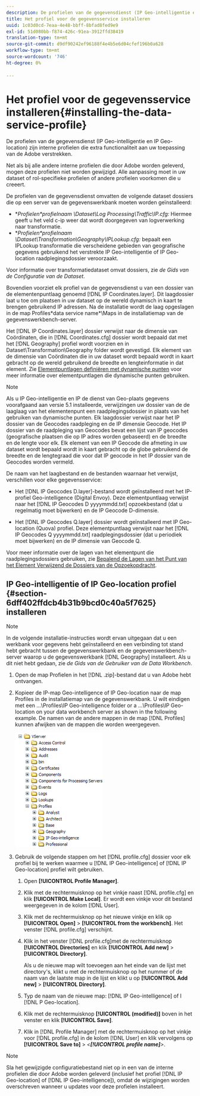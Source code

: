 ```yaml
---
description: De profielen van de gegevensdienst (IP Geo-intelligentie en IP Geo-location) zijn interne profielen die extra functionaliteit aan uw toepassing van de Adobe verstrekken.
title: Het profiel voor de gegevensservice installeren
uuid: 1c03d0cd-7eaa-4e48-bbff-8bfad8fed9e9
exl-id: 51d080bb-f874-426c-91ea-3912ffd38419
translation-type: tm+mt
source-git-commit: d9df90242ef96188f4e4b5e6d04cfef196b0a628
workflow-type: tm+mt
source-wordcount: '746'
ht-degree: 0%

---
```


# Het profiel voor de gegevensservice installeren{#installing-the-data-service-profile}

De profielen van de gegevensdienst (IP Geo-intelligentie en IP Geo-location) zijn interne profielen die extra functionaliteit aan uw toepassing van de Adobe verstrekken.

Net als bij alle andere interne profielen die door Adobe worden geleverd, mogen deze profielen niet worden gewijzigd. Alle aanpassing moet in uw dataset of rol-specifieke profielen of andere profielen voorkomen die u creeert.

De profielen van de gegevensdienst omvatten de volgende dataset dossiers die op een server van de gegevenswerkbank moeten worden geïnstalleerd:

* **Profielen\*profielnaam *\Dataset\Log Processing\Traffic\IP.cfg:** Hiermee geeft u het veld c-ip weer dat wordt doorgegeven van logverwerking naar transformatie.
* **Profielen\*profielnaam *\Dataset\Transformation\Geography\IPLookup.cfg:** bepaalt een IPLookup transformatie die verscheidene gebieden van geografische gegevens gebruikend het verstrekte IP Geo-intelligentie of IP Geo-location raadplegingsdossier veroorzaakt.

Voor informatie over transformatiedataset omvat dossiers, zie *de Gids van de Configuratie van de Dataset*.

Bovendien voorziet elk profiel van de gegevensdienst u van een dossier van de elementenpuntlaag genoemd [!DNL IP Coordinates.layer]. Dit laagdossier laat u toe om plaatsen in uw dataset op de wereld dynamisch in kaart te brengen gebruikend IP adressen. Na de installatie wordt de laag opgeslagen in de map Profiles\*data service name*\Maps in de installatiemap van de gegevenswerkbench-server.

Het [!DNL IP Coordinates.layer] dossier verwijst naar de dimensie van Coördinaten, die in [!DNL Coordinates.cfg] dossier wordt bepaald dat met het [!DNL Geography] profiel wordt voorzien en in Dataset\Transformation\Geography folder wordt gevestigd. Elk element van de dimensie van Coördinaten die in uw dataset wordt bepaald wordt in kaart gebracht op de wereld gebruikend de breedte en lengteinformatie in dat element. Zie [Elementpuntlagen definiëren met dynamische punten](../../../../home/c-geo-oview/c-wk-img-lyrs/c-elmt-pt-lyrs/c-elmt-pt-lyrs-ref-lkp-files/c-elmt-pt-lyr-file-frmt/c-dyn-pts.md#concept-77ae65bedc3f465489bc135ae7e3c2f3) voor meer informatie over elementpuntlagen die dynamische punten gebruiken.

>[!NOTE]
>
>Als u IP Geo-intelligentie en IP de dienst van Geo-plaats gegevens voorafgaand aan versie 5.1 installeerde, verwijzingen uw dossier van de de laaglaag van het elementenpunt een raadplegingsdossier in plaats van het gebruiken van dynamische punten. Elk laagdossier verwijst naar het IP dossier van de Geocodes raadpleging en de IP dimensie Geocode. Het IP dossier van de raadpleging van Geocodes bevat een lijst van IP geocodes (geografische plaatsen die op IP adres worden gebaseerd) en de breedte en de lengte voor elk. Elk element van een IP Geocode die afmeting in uw dataset wordt bepaald wordt in kaart gebracht op de globe gebruikend de breedte en de lengtegraad die voor dat IP geocode in het IP dossier van de Geocodes worden vermeld.

De naam van het laagbestand en de bestanden waarnaar het verwijst, verschillen voor elke gegevensservice:

* Het [!DNL IP Geocodes D.layer]-bestand wordt geïnstalleerd met het IP-profiel Geo-intelligence (Digital Envoy). Deze elementpuntlaag verwijst naar het [!DNL IP Geocodes D yyyymmdd.txt] opzoekbestand (dat u regelmatig moet bijwerken) en de IP Geocode D-dimensie.

* Het [!DNL IP Geocodes Q.layer] dossier wordt geïnstalleerd met IP Geo-location (Quova) profiel. Deze elementpuntlaag verwijst naar het [!DNL IP Geocodes Q yyyymmdd.txt] raadplegingsdossier (dat u periodiek moet bijwerken) en de IP dimensie van Geocode Q.

Voor meer informatie over de lagen van het elementpunt die raadplegingsdossiers gebruiken, zie [Bepalend de Lagen van het Punt van het Element Verwijzend de Dossiers van de Opzoekopdracht](../../../../home/c-geo-oview/c-wk-img-lyrs/c-elmt-pt-lyrs/c-elmt-pt-lyrs-ref-lkp-files/c-elmt-pt-lyrs-ref-lkp-files.md#concept-c40bd0890a984112bce831b596827f0f).

## IP Geo-intelligentie of IP Geo-location profiel {#section-6dff402ffdcb4b31b9bcd0c40a5f7625} installeren

>[!NOTE]
>
>In de volgende installatie-instructies wordt ervan uitgegaan dat u een werkbank voor gegevens hebt geïnstalleerd en een verbinding tot stand hebt gebracht tussen de gegevenswerkbank en de gegevenswerkbench-server waarop u de gegevenswerkbank [!DNL Geography] installeert. Als u dit niet hebt gedaan, zie *de Gids van de Gebruiker van de Data Workbench*.

1. Open de map Profielen in het [!DNL .zip]-bestand dat u van Adobe hebt ontvangen.
1. Kopieer de IP-map Geo-intelligence of IP Geo-location naar de map Profiles in de installatiemap van de gegevenswerkbank. U wilt eindigen met een ...\Profiles\IP Geo-intelligence folder or a ...\Profiles\IP Geo-location on your data workbench server as shown in the following example. De namen van de andere mappen in de map [!DNL Profiles] kunnen afwijken van de mappen die worden weergegeven.

   ![](assets/Geo_installProfiles_dirIP.png)

1. Gebruik de volgende stappen om het [!DNL profile.cfg] dossier voor elk profiel bij te werken waarmee u [!DNL IP Geo-intelligence] of [!DNL IP Geo-location] profiel wilt gebruiken.

   1. Open **[!UICONTROL Profile Manager]**.
   1. Klik met de rechtermuisknop op het vinkje naast [!DNL profile.cfg] en klik **[!UICONTROL Make Local]**. Er wordt een vinkje voor dit bestand weergegeven in de kolom [!DNL User].

   1. Klik met de rechtermuisknop op het nieuwe vinkje en klik op **[!UICONTROL Open]** > **[!UICONTROL from the workbench]**. Het venster [!DNL profile.cfg] verschijnt.

   1. Klik in het venster [!DNL profile.cfg]met de rechtermuisknop **[!UICONTROL Directories]** en klik **[!UICONTROL Add new]** > **[!UICONTROL Directory]**.

      Als u de nieuwe map wilt toevoegen aan het einde van de lijst met directory&#39;s, klikt u met de rechtermuisknop op het nummer of de naam van de laatste map in de lijst en klikt u op **[!UICONTROL Add new]** > **[!UICONTROL Directory]**.

   1. Typ de naam van de nieuwe map: [!DNL IP Geo-intelligence] of I [!DNL P Geo-location].

   1. Klik met de rechtermuisknop **[!UICONTROL (modified)]** boven in het venster en klik **[!UICONTROL Save]**.

   1. Klik in [!DNL Profile Manager] met de rechtermuisknop op het vinkje voor [!DNL profile.cfg] in de kolom [!DNL User] en klik vervolgens op **[!UICONTROL Save to]** > *&lt;**[!UICONTROL profile name]**>*.

>[!NOTE]
>
>Sla het gewijzigde configuratiebestand niet op in een van de interne profielen die door Adobe worden geleverd (inclusief het profiel [!DNL IP Geo-location] of [!DNL IP Geo-intelligence]), omdat de wijzigingen worden overschreven wanneer u updates voor deze profielen installeert.
